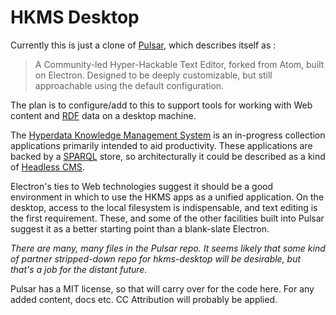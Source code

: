 # HKMS Desktop

Currently this is just a clone of [Pulsar](https://pulsar-edit.dev/), which describes itself as :

> A Community-led Hyper-Hackable Text Editor, forked from Atom, built on Electron. Designed to be deeply customizable, but still approachable using the default configuration.

The plan is to configure/add to this to support tools for working with Web content and [RDF](https://en.wikipedia.org/wiki/Resource_Description_Framework) data on a desktop machine.

The [Hyperdata Knowledge Management System](https://hyperdata.it/hkms/) is an in-progress collection applications primarily intended to aid productivity. These applications are backed by a [SPARQL](https://en.wikipedia.org/wiki/SPARQL) store, so architecturally it could be described as a kind of [Headless CMS](https://en.wikipedia.org/wiki/Headless_content_management_system).

Electron's ties to Web technologies suggest it should be a good environment in which to use the HKMS apps as a unified application. On the desktop, access to the local filesystem is indispensable, and text editing is the first requirement. These, and some of the other facilities built into Pulsar suggest it as a better starting point than a blank-slate Electron.

_There are many, many files in the Pulsar repo. It seems likely that some kind of partner stripped-down repo for hkms-desktop will be desirable, but that's a job for the distant future._

Pulsar has a MIT license, so that will carry over for the code here. For any added content, docs etc. CC Attribution will probably be applied.
